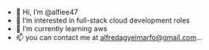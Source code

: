 - 👋 Hi, I’m @alfiee47
- 👀 I’m interested in full-stack cloud development roles
- 🌱 I’m currently learning aws 
- 📫 you can contact me at alfredagyeimarfo@gmail.com...

<!---
alfiee47/alfiee47 is a ✨ special ✨ repository because its `README.md` (this file) appears on your GitHub profile.
You can click the Preview link to take a look at your changes.
--->
